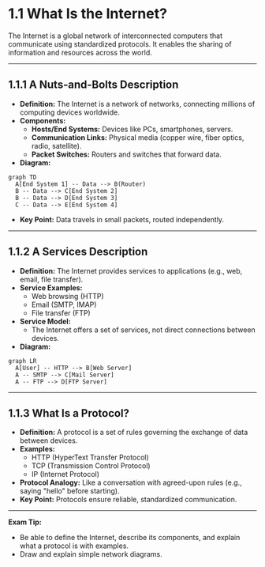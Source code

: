 # 1.1 What Is the Internet?

The Internet is a global network of interconnected computers that communicate using standardized protocols. It enables the sharing of information and resources across the world.

---

## 1.1.1 A Nuts-and-Bolts Description

- **Definition:** The Internet is a network of networks, connecting millions of computing devices worldwide.
- **Components:**
  - **Hosts/End Systems:** Devices like PCs, smartphones, servers.
  - **Communication Links:** Physical media (copper wire, fiber optics, radio, satellite).
  - **Packet Switches:** Routers and switches that forward data.
- **Diagram:**

```mermaid
graph TD
  A[End System 1] -- Data --> B(Router)
  B -- Data --> C[End System 2]
  B -- Data --> D[End System 3]
  C -- Data --> E[End System 4]
```

- **Key Point:** Data travels in small packets, routed independently.

---

## 1.1.2 A Services Description

- **Definition:** The Internet provides services to applications (e.g., web, email, file transfer).
- **Service Examples:**
  - Web browsing (HTTP)
  - Email (SMTP, IMAP)
  - File transfer (FTP)
- **Service Model:**
  - The Internet offers a set of services, not direct connections between devices.
- **Diagram:**

```mermaid
graph LR
  A[User] -- HTTP --> B[Web Server]
  A -- SMTP --> C[Mail Server]
  A -- FTP --> D[FTP Server]
```

---

## 1.1.3 What Is a Protocol?

- **Definition:** A protocol is a set of rules governing the exchange of data between devices.
- **Examples:**
  - HTTP (HyperText Transfer Protocol)
  - TCP (Transmission Control Protocol)
  - IP (Internet Protocol)
- **Protocol Analogy:** Like a conversation with agreed-upon rules (e.g., saying "hello" before starting).
- **Key Point:** Protocols ensure reliable, standardized communication.

---

**Exam Tip:**
- Be able to define the Internet, describe its components, and explain what a protocol is with examples.
- Draw and explain simple network diagrams. 